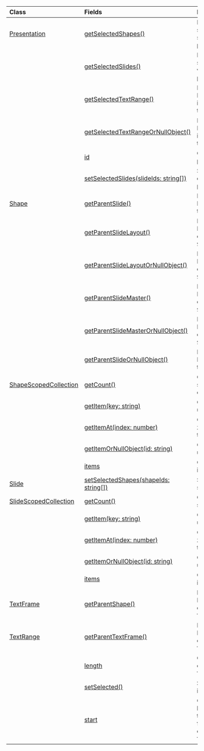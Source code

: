 | Class | Fields | Description |
|:---|:---|:---|
|[Presentation](/javascript/api/powerpoint/powerpoint.presentation)|[getSelectedShapes()](/javascript/api/powerpoint/powerpoint.presentation#powerpoint-powerpoint-presentation-getselectedshapes-member(1))|Returns the selected shapes in the current slide of the presentation.|
||[getSelectedSlides()](/javascript/api/powerpoint/powerpoint.presentation#powerpoint-powerpoint-presentation-getselectedslides-member(1))|Returns the selected slides in the current view of the presentation.|
||[getSelectedTextRange()](/javascript/api/powerpoint/powerpoint.presentation#powerpoint-powerpoint-presentation-getselectedtextrange-member(1))|Returns the selected PowerPoint.TextRange in the current view of the presentation.|
||[getSelectedTextRangeOrNullObject()](/javascript/api/powerpoint/powerpoint.presentation#powerpoint-powerpoint-presentation-getselectedtextrangeornullobject-member(1))|Returns the selected PowerPoint.TextRange in the current view of the presentation.|
||[id](/javascript/api/powerpoint/powerpoint.presentation#powerpoint-powerpoint-presentation-id-member)|Gets the ID of the presentation.|
||[setSelectedSlides(slideIds: string[])](/javascript/api/powerpoint/powerpoint.presentation#powerpoint-powerpoint-presentation-setselectedslides-member(1))|Selects the slides in the current view of the presentation.|
|[Shape](/javascript/api/powerpoint/powerpoint.shape)|[getParentSlide()](/javascript/api/powerpoint/powerpoint.shape#powerpoint-powerpoint-shape-getparentslide-member(1))|Returns the parent PowerPoint.Slide object that holds this `Shape`.|
||[getParentSlideLayout()](/javascript/api/powerpoint/powerpoint.shape#powerpoint-powerpoint-shape-getparentslidelayout-member(1))|Returns the parent PowerPoint.SlideLayout object that holds this `Shape`.|
||[getParentSlideLayoutOrNullObject()](/javascript/api/powerpoint/powerpoint.shape#powerpoint-powerpoint-shape-getparentslidelayoutornullobject-member(1))|Returns the parent PowerPoint.SlideLayout object that holds this `Shape`.|
||[getParentSlideMaster()](/javascript/api/powerpoint/powerpoint.shape#powerpoint-powerpoint-shape-getparentslidemaster-member(1))|Returns the parent PowerPoint.SlideMaster object that holds this `Shape`.|
||[getParentSlideMasterOrNullObject()](/javascript/api/powerpoint/powerpoint.shape#powerpoint-powerpoint-shape-getparentslidemasterornullobject-member(1))|Returns the parent PowerPoint.SlideMaster object that holds this `Shape`.|
||[getParentSlideOrNullObject()](/javascript/api/powerpoint/powerpoint.shape#powerpoint-powerpoint-shape-getparentslideornullobject-member(1))|Returns the parent PowerPoint.Slide object that holds this `Shape`.|
|[ShapeScopedCollection](/javascript/api/powerpoint/powerpoint.shapescopedcollection)|[getCount()](/javascript/api/powerpoint/powerpoint.shapescopedcollection#powerpoint-powerpoint-shapescopedcollection-getcount-member(1))|Gets the number of shapes in the collection.|
||[getItem(key: string)](/javascript/api/powerpoint/powerpoint.shapescopedcollection#powerpoint-powerpoint-shapescopedcollection-getitem-member(1))|Gets a shape using its unique ID.|
||[getItemAt(index: number)](/javascript/api/powerpoint/powerpoint.shapescopedcollection#powerpoint-powerpoint-shapescopedcollection-getitemat-member(1))|Gets a shape using its zero-based index in the collection.|
||[getItemOrNullObject(id: string)](/javascript/api/powerpoint/powerpoint.shapescopedcollection#powerpoint-powerpoint-shapescopedcollection-getitemornullobject-member(1))|Gets a shape using its unique ID.|
||[items](/javascript/api/powerpoint/powerpoint.shapescopedcollection#powerpoint-powerpoint-shapescopedcollection-items-member)|Gets the loaded child items in this collection.|
|[Slide](/javascript/api/powerpoint/powerpoint.slide)|[setSelectedShapes(shapeIds: string[])](/javascript/api/powerpoint/powerpoint.slide#powerpoint-powerpoint-slide-setselectedshapes-member(1))|Selects the specified shapes.|
|[SlideScopedCollection](/javascript/api/powerpoint/powerpoint.slidescopedcollection)|[getCount()](/javascript/api/powerpoint/powerpoint.slidescopedcollection#powerpoint-powerpoint-slidescopedcollection-getcount-member(1))|Gets the number of slides in the collection.|
||[getItem(key: string)](/javascript/api/powerpoint/powerpoint.slidescopedcollection#powerpoint-powerpoint-slidescopedcollection-getitem-member(1))|Gets a slide using its unique ID.|
||[getItemAt(index: number)](/javascript/api/powerpoint/powerpoint.slidescopedcollection#powerpoint-powerpoint-slidescopedcollection-getitemat-member(1))|Gets a slide using its zero-based index in the collection.|
||[getItemOrNullObject(id: string)](/javascript/api/powerpoint/powerpoint.slidescopedcollection#powerpoint-powerpoint-slidescopedcollection-getitemornullobject-member(1))|Gets a slide using its unique ID.|
||[items](/javascript/api/powerpoint/powerpoint.slidescopedcollection#powerpoint-powerpoint-slidescopedcollection-items-member)|Gets the loaded child items in this collection.|
|[TextFrame](/javascript/api/powerpoint/powerpoint.textframe)|[getParentShape()](/javascript/api/powerpoint/powerpoint.textframe#powerpoint-powerpoint-textframe-getparentshape-member(1))|Returns the parent PowerPoint.Shape object that holds this `TextFrame`.|
|[TextRange](/javascript/api/powerpoint/powerpoint.textrange)|[getParentTextFrame()](/javascript/api/powerpoint/powerpoint.textrange#powerpoint-powerpoint-textrange-getparenttextframe-member(1))|Returns the parent PowerPoint.TextFrame object that holds this `TextRange`.|
||[length](/javascript/api/powerpoint/powerpoint.textrange#powerpoint-powerpoint-textrange-length-member)|Gets or sets the length of the range that this `TextRange` represents.|
||[setSelected()](/javascript/api/powerpoint/powerpoint.textrange#powerpoint-powerpoint-textrange-setselected-member(1))|Selects this `TextRange` in the current view.|
||[start](/javascript/api/powerpoint/powerpoint.textrange#powerpoint-powerpoint-textrange-start-member)|Gets or sets zero-based index, relative to the parent text frame, for the starting position of the range that this `TextRange` represents.|
